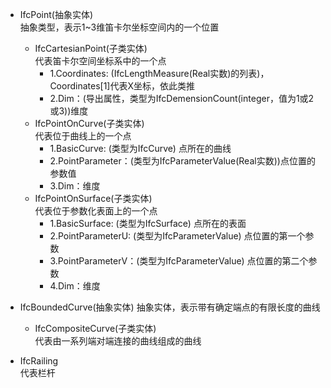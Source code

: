 + IfcPoint(抽象实体)  
	抽象类型，表示1~3维笛卡尔坐标空间内的一个位置
	+ IfcCartesianPoint(子类实体)  
	代表笛卡尔空间坐标系中的一个点  
		- 1.Coordinates: (IfcLengthMeasure(Real实数)的列表)，Coordinates[1]代表X坐标，依此类推  
		- 2.Dim：(导出属性，类型为IfcDemensionCount(integer，值为1或2或3))维度
	+ IfcPointOnCurve(子类实体)  
	代表位于曲线上的一个点  
		- 1.BasicCurve: (类型为IfcCurve) 点所在的曲线
		- 2.PointParameter：(类型为IfcParameterValue(Real实数))点位置的参数值  
		- 3.Dim：维度  
	+ IfcPointOnSurface(子类实体)  
	代表位于参数化表面上的一个点  
		- 1.BasicSurface: (类型为IfcSurface) 点所在的表面
		- 2.PointParameterU: (类型为IfcParameterValue) 点位置的第一个参数
		- 3.PointParameterV：(类型为IfcParameterValue) 点位置的第二个参数
		- 4.Dim：维度
+ IfcBoundedCurve(抽象实体)
	抽象实体，表示带有确定端点的有限长度的曲线  
	+ IfcCompositeCurve(子类实体)  
	代表由一系列端对端连接的曲线组成的曲线

+ IfcRailing  
代表栏杆


